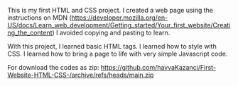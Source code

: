 This is my first HTML and CSS project. I created a web page using the instructions on MDN (https://developer.mozilla.org/en-US/docs/Learn_web_development/Getting_started/Your_first_website/Creating_the_content) I avoided copying and pasting to learn. 


With this project,
I learned basic HTML tags.
I learned how to style with CSS.
I learned how to bring a page to life with very simple Javascript code.

For download the codes as zip:
https://github.com/havvaKazanci/First-Website-HTML-CSS-/archive/refs/heads/main.zip
